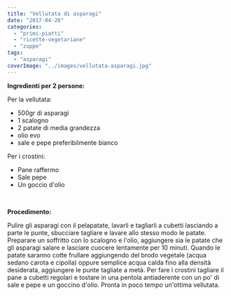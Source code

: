 ```yaml
---
title: "Vellutata di asparagi"
date: "2017-04-26"
categories: 
  - "primi-piatti"
  - "ricette-vegetariane"
  - "zuppe"
tags: 
  - "asparagi"
coverImage: "../images/vellutata-asparagi.jpg"
---
```


**Ingredienti per 2 persone:**

Per la vellutata:

- 500gr di asparagi
- 1 scalogno
- 2 patate di media grandezza
- olio evo
- sale e pepe preferibilmente bianco

Per i crostini:

- Pane raffermo
- Sale pepe
- Un goccio d'olio

 

**Procedimento:**

Pulire gli asparagi con il pelapatate, lavarli e tagliarli a cubetti lasciando a parte le punte, sbucciare tagliare e lavare allo stesso modo le patate. Preparare un soffritto con lo scalogno e l'olio, aggiungere sia le patate che gli asparagi salare e lasciare cuocere lentamente per 10 minuti. Quando le patate saranno cotte frullare aggiungendo del brodo vegetale (acqua sedano carota e cipolla) oppure semplice acqua calda fino alla densità desiderata, aggiungere le punte tagliate a metà. Per fare i crostini tagliare il pane a cubetti regolari e tostare in una pentola antiaderente con un po' di sale e pepe e un goccino d'olio. Pronta in poco tempo un'ottima vellutata.
